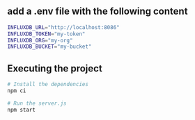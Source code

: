 ## add a .env file with the following content
```bash
INFLUXDB_URL="http://localhost:8086"
INFLUXDB_TOKEN="my-token"
INFLUXDB_ORG="my-org"
INFLUXDB_BUCKET="my-bucket"
```

## Executing the project
```bash
# Install the dependencies
npm ci

# Run the server.js
npm start
```
